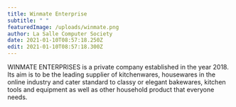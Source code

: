 ```yaml
---
title: Winmate Enterprise
subtitle: " "
featuredImage: /uploads/winmate.png
author: La Salle Computer Society
date: 2021-01-10T08:57:18.250Z
edit: 2021-01-10T08:57:18.300Z
---
```

<!--StartFragment-->

WINMATE ENTERPRISES is a private company established in the year 2018. Its aim is to be the leading supplier of kitchenwares, housewares in the online industry and cater standard to classy or elegant bakewares, kitchen tools and equipment as well as other household product that everyone needs.

<!--EndFragment-->